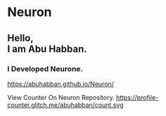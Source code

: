 <h1>Neuron</h1>
<h2>Hello,<br> I am Abu Habban.</h2>
<h3>I Developed Neurone.</h3>

https://abuhabban.github.io/Neuron/

View Counter On Neuron Repository.
https://profile-counter.glitch.me/abuhabban/count.svg
